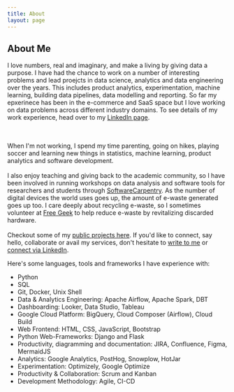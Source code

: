 ```yaml
---
title: About
layout: page
---
```

<!-- ![Profile Image]({{ site.url }}/{{ site.picture }}) -->

<h2> About Me</h2>

<p>
I love numbers, real and imaginary, and make a living by giving data a purpose. I have had the chance to work on a number of interesting problems and lead proejcts in data science, analytics and data engineering over the years. This includes product analytics, experimentation, machine learning, building data pipelines, data modelling and reporting. So far my epxerinece has been in the e-commerce and SaaS space but I love working on data problems across different industry domains. To see details of my work experience, head over to my <a class="link"  href="https://linkedin.com/in/kedarpage/" target="_blank">LinkedIn page</a>.

<br><br>
When I'm not working, I spend my time parenting, going on hikes, playing soccer and learning new things in statistics, machine learning, product analytics and software development.
<br><br>
I also enjoy teaching and giving back to the academic community, so I have been involved in running workshops on data analysis and software tools for researchers and students through <a href="http://software-carpentry.org/">SoftwareCarpentry</a>. As the number of digital devices the world uses goes up, the amount of e-waste generated goes up too. I care deeply about recycling e-waste, so I sometimes volunteer at <a href="https://www.freegeekvancouver.org">Free Geek</a> to help reduce e-waste by revitalizing discarded hardware. 
<br><br>
Checkout some of my <a href="http://kpdir.github.io/projects/">public projects here</a>. If you'd like to connect, say hello, collaborate or avail my services, don't hesitate to <a class="link"  href="mailto:kpageanalytics@gmail.com" target="_blank"> write to me</a> or <a class="link"  href="https://linkedin.com/in/kedarpage/" target="_blank">connect via LinkedIn</a>.

Here's some languages, tools and frameworks I have experience with: 
<ul class="skill-list">
	<li>Python</li>
	<li>SQL</li>
	<li>Git, Docker, Unix Shell</li>
	<li>Data & Analytics Engineering: Apache Airflow, Apache Spark, DBT</li>
	<li>Dashboarding: Looker, Data Studio, Tableau</li>
	<li>Google Cloud Platform: BigQuery, Cloud Composer (Airflow), Cloud Build</li>
	<li>Web Frontend: HTML, CSS, JavaScript, Bootstrap</li>
	<li>Python Web-Frameworks: Django and Flask</li>
	<li>Productivity, diagramming and documentation: JIRA, Confluence, Figma, MermaidJS</li>
	<li>Analytics: Google Analytics, PostHog, Snowplow, HotJar </li>
	<li>Experimentation: Optimizely, Google Optimize</li>
	<li>Productivity & Collaboration: Scrum and Kanban</li>
	<li>Development Methodology: Agile, CI-CD</li>
</ul>

